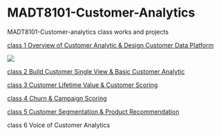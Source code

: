 # MADT8101-Customer-Analytics


MADT8101-Customer-analytics class works and projects


[class 1 Overview of Customer Analytic & Design Customer Data Platform](https://github.com/Piriyaa/MADT8101-Customer-Analytics/tree/main/Chapter-01%20Overview%20of%20Customer%20Analytics)


 ![](https://img.shields.io/badge/-Survey-red)







[class 2 Build Customer Single View & Basic Customer Analytic](https://github.com/Piriyaa/MADT8101-Customer-Analytics/tree/main/Chapter-02%20Build%20Customer%20Single%20View%20%26%20Basic%20Customer%20Analytic)





[class 3 Customer Lifetime Value & Customer Scoring](https://github.com/Piriyaa/MADT8101-Customer-Analytics/tree/main/Chapter-03%20Customer%20Lifetime%20Value%20%26%20Customer%20Scoring)

[class 4 Churn & Campaign Scoring](https://github.com/Piriyaa/MADT8101-Customer-Analytics/tree/main/Chapter-04%20Churn%20%26%20Campaign%20Scoring)

[class 5 Customer Segmentation & Product Recommendation](https://github.com/Piriyaa/MADT8101-Customer-Analytics/blob/main/Chapter-05%20Customer%20Segmentation%20&%20Movement/)

class 6 Voice of Customer Analytics






